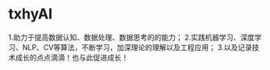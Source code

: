 # txhyAI
1.助力于提高数据认知、数据处理、数据思考的的能力； 2.实践机器学习、深度学习、NLP、CV等算法，不断学习，加深理论的理解以及工程应用； 3.以及记录技术成长的点点滴滴！也与此促进成长！
